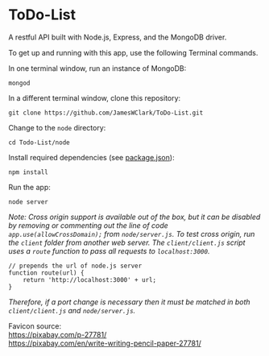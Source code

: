 # ToDo-List

A restful API built with Node.js, Express, and the MongoDB driver.  

To get up and running with this app, use the following Terminal commands.

In one terminal window, run an instance of MongoDB:

    mongod

In a different terminal window, clone this repository:

    git clone https://github.com/JamesWClark/ToDo-List.git

Change to the `node` directory:

    cd Todo-List/node

Install required dependencies (see [package.json](https://github.com/JamesWClark/ToDo-List/blob/master/node/package.json)):

    npm install

Run the app:

    node server
    
*Note: Cross origin support is available out of the box, but it can be disabled by removing or commenting out the line of code `app.use(allowCrossDomain);` from `node/server.js`. To test cross origin, run the `client` folder from another web server. The `client/client.js` script uses a `route` function to pass all requests to `localhost:3000`.*

    // prepends the url of node.js server
    function route(url) {
        return 'http://localhost:3000' + url;
    }
  
*Therefore, if a port change is necessary then it must be matched in both `client/client.js` and `node/server.js`.*
  
  
  
  
Favicon source:  
https://pixabay.com/p-27781/  
https://pixabay.com/en/write-writing-pencil-paper-27781/  